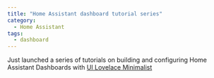 ```yaml
---
title: "Home Assistant dashboard tutorial series"
category:
  - Home Assistant
tags:
  - dashboard
---
```


Just launched a series of tutorials on building and configuring Home Assistant Dashboards with [UI Lovelace Minimalist](https://ui-lovelace-minimalist.github.io/UI/)

